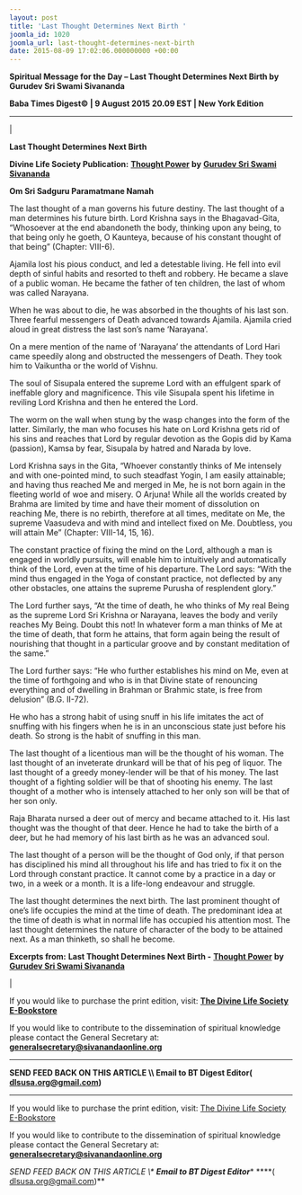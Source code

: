 ```yaml
---
layout: post
title: 'Last Thought Determines Next Birth '
joomla_id: 1020
joomla_url: last-thought-determines-next-birth
date: 2015-08-09 17:02:06.000000000 +00:00
---
```

  

















































**Spiritual Message for the Day – Last Thought Determines Next Birth by Gurudev Sri Swami Sivananda**

 **Baba Times Digest© | 9 August 2015 20.09 EST | New York Edition**

* * *

| 

**Last Thought Determines Next Birth**

**Divine Life Society Publication:** [**Thought Power**](http://www.dlshq.org/download/thought_power.htm#_VPID_120) **by** [**Gurudev Sri Swami Sivananda**](http://www.dlshq.org/saints/siva.htm)

**Om Sri Sadguru Paramatmane Namah**

The last thought of a man governs his future destiny. The last thought of a man determines his future birth. Lord Krishna says in the Bhagavad-Gita, “Whosoever at the end abandoneth the body, thinking upon any being, to that being only he goeth, O Kaunteya, because of his constant thought of that being” (Chapter: VIII-6).

Ajamila lost his pious conduct, and led a detestable living. He fell into evil depth of sinful habits and resorted to theft and robbery. He became a slave of a public woman. He became the father of ten children, the last of whom was called Narayana.

When he was about to die, he was absorbed in the thoughts of his last son. Three fearful messengers of Death advanced towards Ajamila. Ajamila cried aloud in great distress the last son’s name ‘Narayana’.

On a mere mention of the name of ‘Narayana’ the attendants of Lord Hari came speedily along and obstructed the messengers of Death. They took him to Vaikuntha or the world of Vishnu.

The soul of Sisupala entered the supreme Lord with an effulgent spark of ineffable glory and magnificence. This vile Sisupala spent his lifetime in reviling Lord Krishna and then he entered the Lord.

The worm on the wall when stung by the wasp changes into the form of the latter. Similarly, the man who focuses his hate on Lord Krishna gets rid of his sins and reaches that Lord by regular devotion as the Gopis did by Kama (passion), Kamsa by fear, Sisupala by hatred and Narada by love.

Lord Krishna says in the Gita, “Whoever constantly thinks of Me intensely and with one-pointed mind, to such steadfast Yogin, I am easily attainable; and having thus reached Me and merged in Me, he is not born again in the fleeting world of woe and misery. O Arjuna! While all the worlds created by Brahma are limited by time and have their moment of dissolution on reaching Me, there is no rebirth, therefore at all times, meditate on Me, the supreme Vaasudeva and with mind and intellect fixed on Me. Doubtless, you will attain Me” (Chapter: VIII-14, 15, 16).

The constant practice of fixing the mind on the Lord, although a man is engaged in worldly pursuits, will enable him to intuitively and automatically think of the Lord, even at the time of his departure. The Lord says: “With the mind thus engaged in the Yoga of constant practice, not deflected by any other obstacles, one attains the supreme Purusha of resplendent glory.”

The Lord further says, “At the time of death, he who thinks of My real Being as the supreme Lord Sri Krishna or Narayana, leaves the body and verily reaches My Being. Doubt this not! In whatever form a man thinks of Me at the time of death, that form he attains, that form again being the result of nourishing that thought in a particular groove and by constant meditation of the same.”

The Lord further says: “He who further establishes his mind on Me, even at the time of forthgoing and who is in that Divine state of renouncing everything and of dwelling in Brahman or Brahmic state, is free from delusion” (B.G. II-72).

He who has a strong habit of using snuff in his life imitates the act of snuffing with his fingers when he is in an unconscious state just before his death. So strong is the habit of snuffing in this man.

The last thought of a licentious man will be the thought of his woman. The last thought of an inveterate drunkard will be that of his peg of liquor. The last thought of a greedy money-lender will be that of his money. The last thought of a fighting soldier will be that of shooting his enemy. The last thought of a mother who is intensely attached to her only son will be that of her son only.

Raja Bharata nursed a deer out of mercy and became attached to it. His last thought was the thought of that deer. Hence he had to take the birth of a deer, but he had memory of his last birth as he was an advanced soul.

The last thought of a person will be the thought of God only, if that person has disciplined his mind all throughout his life and has tried to fix it on the Lord through constant practice. It cannot come by a practice in a day or two, in a week or a month. It is a life-long endeavour and struggle.

The last thought determines the next birth. The last prominent thought of one’s life occupies the mind at the time of death. The predominant idea at the time of death is what in normal life has occupied his attention most. The last thought determines the nature of character of the body to be attained next. As a man thinketh, so shall he become.



**Excerpts from:**  **Last Thought Determines Next Birth -** [**Thought Power**](http://www.dlshq.org/download/thought_power.htm#_VPID_120) **by** [**Gurudev Sri Swami Sivananda**](http://www.dlshq.org/saints/siva.htm)

 |



If you would like to purchase the print edition, visit: **[The Divine Life Society E-Bookstore](http://www.dlshq.org/download/download.htm)**

If you would like to contribute to the dissemination of spiritual knowledge please contact the General Secretary at: [](mailto:%20%3Cscript%20type=%27text/javascript%27%3E%20%3C%21--%20var%20prefix%20=%20%27ma%27%20+%20%27il%27%20+%20%27to%27;%20var%20path%20=%20%27hr%27%20+%20%27ef%27%20+%20%27=%27;%20var%20addy57016%20=%20%27generalsecretary%27%20+%20%27@%27;%20addy57016%20=%20addy57016%20+%20%27sivanandaonline%27%20+%20%27.%27%20+%20%27org%27;%20document.write%28%27%3Ca%20%27%20+%20path%20+%20%27%5C%27%27%20+%20prefix%20+%20%27:%27%20+%20addy57016%20+%20%27%5C%27%3E%27%29;%20document.write%28addy57016%29;%20document.write%28%27%3C%5C/a%3E%27%29;%20//--%3E%5Cn%20%3C/script%3E%3Cscript%20type=%27text/javascript%27%3E%20%3C%21--%20document.write%28%27%3Cspan%20style=%5C%27display:%20none;%5C%27%3E%27%29;%20//--%3E%20%3C/script%3EThis%20email%20address%20is%20being%20protected%20from%20spambots.%20You%20need%20JavaScript%20enabled%20to%20view%20it.%20%3Cscript%20type=%27text/javascript%27%3E%20%3C%21--%20document.write%28%27%3C/%27%29;%20document.write%28%27span%3E%27%29;%20//--%3E%20%3C/script%3E?subject=Contribution%20to%20Dissemination%20of%20Spiritual%20Knowledge) **generalsecretary@sivanandaonline.org**

****

**SEND FEED BACK ON THIS ARTICLE \\\ Email to BT Digest Editor[](mailto:%20%3Cscript%20type=%27text/javascript%27%3E%20%3C%21--%20var%20prefix%20=%20%27ma%27%20+%20%27il%27%20+%20%27to%27;%20var%20path%20=%20%27hr%27%20+%20%27ef%27%20+%20%27=%27;%20var%20addy72654%20=%20%27dlsusa.org%27%20+%20%27@%27;%20addy72654%20=%20addy72654%20+%20%27gmail%27%20+%20%27.%27%20+%20%27com%27;%20document.write%28%27%3Ca%20%27%20+%20path%20+%20%27%5C%27%27%20+%20prefix%20+%20%27:%27%20+%20addy72654%20+%20%27%5C%27%3E%27%29;%20document.write%28addy72654%29;%20document.write%28%27%3C%5C/a%3E%27%29;%20//--%3E%5Cn%20%3C/script%3E%3Cscript%20type=%27text/javascript%27%3E%20%3C%21--%20document.write%28%27%3Cspan%20style=%5C%27display:%20none;%5C%27%3E%27%29;%20//--%3E%20%3C/script%3EThis%20email%20address%20is%20being%20protected%20from%20spambots.%20You%20need%20JavaScript%20enabled%20to%20view%20it.%20%3Cscript%20type=%27text/javascript%27%3E%20%3C%21--%20document.write%28%27%3C/%27%29;%20document.write%28%27span%3E%27%29;%20//--%3E%20%3C/script%3E?subject=DLS%20Posts)( [dlsusa.org@gmail.com](mailto:dlsusa.org@gmail.com))**



* * *



  

If you would like to purchase the print edition, visit: [The Divine Life Society E-Bookstore](http://www.dlshq.org/download/download.htm)

If you would like to contribute to the dissemination of spiritual knowledge please contact the General Secretary at: **[generalsecretary@sivanandaonline.org](mailto:generalsecretary@sivanandaonline.org)**

**SEND FEED BACK ON THIS ARTICLE \\\**  **Email to BT Digest Editor**** [](mailto:%20%3Cscript%20type=%27text/javascript%27%3E%20%3C%21--%20var%20prefix%20=%20%27ma%27%20+%20%27il%27%20+%20%27to%27;%20var%20path%20=%20%27hr%27%20+%20%27ef%27%20+%20%27=%27;%20var%20addy72654%20=%20%27dlsusa.org%27%20+%20%27@%27;%20addy72654%20=%20addy72654%20+%20%27gmail%27%20+%20%27.%27%20+%20%27com%27;%20document.write%28%27%3Ca%20%27%20+%20path%20+%20%27%5C%27%27%20+%20prefix%20+%20%27:%27%20+%20addy72654%20+%20%27%5C%27%3E%27%29;%20document.write%28addy72654%29;%20document.write%28%27%3C%5C/a%3E%27%29;%20//--%3E%5Cn%20%3C/script%3E%3Cscript%20type=%27text/javascript%27%3E%20%3C%21--%20document.write%28%27%3Cspan%20style=%5C%27display:%20none;%5C%27%3E%27%29;%20//--%3E%20%3C/script%3EThis%20email%20address%20is%20being%20protected%20from%20spambots.%20You%20need%20JavaScript%20enabled%20to%20view%20it.%20%3Cscript%20type=%27text/javascript%27%3E%20%3C%21--%20document.write%28%27%3C/%27%29;%20document.write%28%27span%3E%27%29;%20//--%3E%20%3C/script%3E?subject=DLS%20Posts)****( [dlsusa.org@gmail.com](mailto:dlsusa.org@gmail.com))**  
